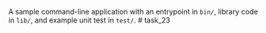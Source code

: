 A sample command-line application with an entrypoint in `bin/`, library code
in `lib/`, and example unit test in `test/`.
#   t a s k _ 2 3  
 